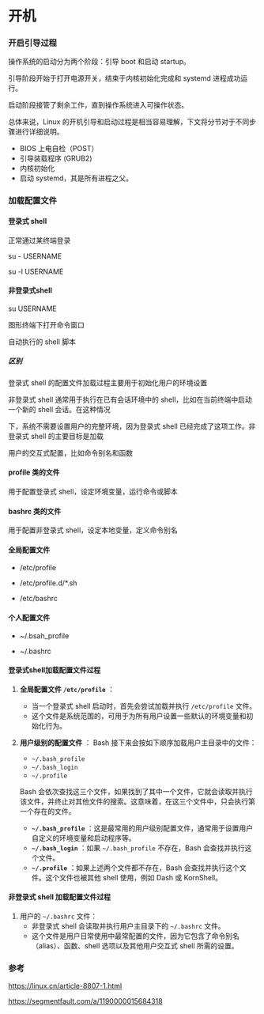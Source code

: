 # 开机

### 开启引导过程

操作系统的启动分为两个阶段：引导 boot 和启动 startup。

引导阶段开始于打开电源开关，结束于内核初始化完成和 systemd 进程成功运行。

启动阶段接管了剩余工作，直到操作系统进入可操作状态。

总体来说，Linux 的开机引导和启动过程是相当容易理解，下文将分节对于不同步骤进行详细说明。

- BIOS 上电自检（POST）
- 引导装载程序 (GRUB2)
- 内核初始化
- 启动 systemd，其是所有进程之父。



### 加载配置文件

#### 登录式 shell

正常通过某终端登录

su - USERNAME

su -l USERNAME

#### 非登录式shell

su USERNAME

图形终端下打开命令窗口

自动执行的 shell 脚本

##### 区别

登录式 shell 的配置文件加载过程主要用于初始化用户的环境设置

非登录式 shell 通常用于执行在已有会话环境中的 shell，比如在当前终端中启动一个新的 shell 会话。在这种情况

下，系统不需要设置用户的完整环境，因为登录式 shell 已经完成了这项工作。非登录式 shell 的主要目标是加载

用户的交互式配置，比如命令别名和函数



#### profile 类的文件

用于配置登录式 shell，设定环境变量，运行命令或脚本

#### bashrc 类的文件

用于配置非登录式 shell，设定本地变量，定义命令别名

#### 全局配置文件

- /etc/profile

- /etc/profile.d/*.sh
- /etc/bashrc

#### 个人配置文件

- ~/.bsah_profile

- ~/.bashrc

#### 登录式shell加载配置文件过程

1. **全局配置文件 `/etc/profile`** ：

   - 当一个登录式 shell 启动时，首先会尝试加载并执行 `/etc/profile` 文件。
   - 这个文件是系统范围的，可用于为所有用户设置一些默认的环境变量和初始化行为。

2. **用户级别的配置文件** ：
   Bash 接下来会按如下顺序加载用户主目录中的文件：

   - `~/.bash_profile`
   - `~/.bash_login`
   - `~/.profile`

   Bash 会依次查找这三个文件，如果找到了其中一个文件，它就会读取并执行该文件，并终止对其他文件的搜索。这意味着，在这三个文件中，只会执行第一个存在的文件。

   - **`~/.bash_profile`** ：这是最常用的用户级别配置文件，通常用于设置用户自定义的环境变量和启动程序等。
   - **`~/.bash_login`** ：如果 `~/.bash_profile` 不存在，Bash 会查找并执行这个文件。
   - **`~/.profile`** ：如果上述两个文件都不存在，Bash 会查找并执行这个文件。这个文件也被其他 shell 使用，例如 Dash 或 KornShell。



#### 非登录式 shell 加载配置文件过程

1. 用户的 `~/.bashrc` 文件：
   - 非登录式 shell 会读取并执行用户主目录下的 `~/.bashrc` 文件。
   - 这个文件是用户日常使用中最常配置的文件，因为它包含了命令别名（alias）、函数、shell 选项以及其他用户交互式 shell 所需的设置。



### 参考

https://linux.cn/article-8807-1.html

https://segmentfault.com/a/1190000015684318